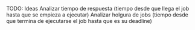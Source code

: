 TODO: Ideas
Analizar tiempo de respuesta (tiempo desde que llega el job hasta que se empieza a ejecutar)
Analizar holgura de jobs (tiempo desde que termina de ejecutarse el job hasta que es su deadline)
